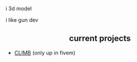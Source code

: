 i 3d model

i like gun dev

<h2 align="center">current projects</h2>

- [CLIMB](https://discord.gg/climb) (only up in fivem)
